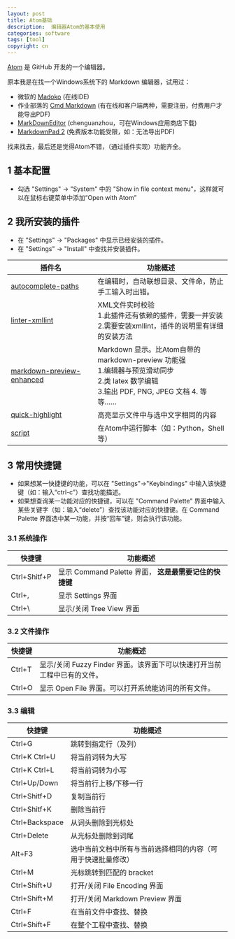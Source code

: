 ```yaml
---
layout: post
title: Atom基础
description:  编辑器Atom的基本使用
categories: software
tags: [tool]
copyright: cn
---
```


[Atom](https://atom.io) 是 GitHub 开发的一个编辑器。

原本我是在找一个Windows系统下的 Markdown 编辑器，试用过：

* 微软的 [Madoko](https://www.madoko.net/) (在线IDE)
* 作业部落的 [Cmd Markdown](https://www.zybuluo.com/cmd/) (有在线和客户端两种，需要注册，付费用户才能导出PDF)
* [MarkDownEditor](https://www.microsoft.com/zh-cn/store/p/markdownuwp/9nblggh4q9rs) (chenguanzhou，可在Windows应用商店下载)
* [MarkdownPad 2](http://markdownpad.com/) (免费版本功能受限，如：无法导出PDF)

找来找去，最后还是觉得Atom不错，（通过插件实现）功能齐全。

## 1 基本配置

* 勾选 "Settings" -> "System" 中的 "Show in file context menu"，这样就可以在鼠标右键菜单中添加“Open with Atom”

## 2 我所安装的插件

* 在 "Settings" -> "Packages" 中显示已经安装的插件。
* 在 "Settings" -> "Install" 中查找并安装插件。

| 插件名 | 功能概述 |
| ------ | ---------- |
| [autocomplete-paths](https://atom.io/packages/autocomplete-paths) | 在编辑时，自动联想目录、文件命，防止手工输入时出错。 |
| [linter-xmllint](https://atom.io/packages/linter-xmllint)  | XML文件实时校验<br>  1.此插件还有依赖的插件，需要一并安装<br>  2.需要安装xmllint，插件的说明里有详细的安装方法 |
| [markdown-preview-enhanced](https://atom.io/packages/markdown-preview-enhanced) | Markdown 显示。比Atom自带的 markdown-preview 功能强<br> 1.编辑器与预览滑动同步<br> 2.类 latex 数学编辑<br> 3.输出 PDF, PNG, JPEG 文档 4. 等等…… |
| [quick-highlight ](https://atom.io/packages/quick-highlight ) | 高亮显示文件中与选中文字相同的内容 |
| [script](https://atom.io/packages/script) | 在Atom中运行脚本（如：Python，Shell等） |


## 3 常用快捷键

* 如果想某一快捷键的功能，可以在 "Settings"->"Keybindings" 中输入该快捷键（如：输入“ctrl-c”）查找功能描述。
* 如果想查询某一功能对应的快捷键，可以在  "Command Palette" 界面中输入某些关键字（如：输入“delete”）查找该功能对应的快捷键。在 Command Palette 界面选中某一功能，并按“回车”键，则会执行该功能。

### 3.1 系统操作

| 快捷键 | 功能概述 |
| ----- | ------- |
| Ctrl+Shitf+P | 显示 Command Palette 界面， **这是最需要记住的快捷键** |
| Ctrl+, | 显示 Settings 界面 |
| Ctrl+\ | 显示/关闭 Tree View 界面 |

### 3.2 文件操作

| 快捷键 | 功能概述 |
| ----- | ------- |
| Ctrl+T | 显示/关闭 Fuzzy Finder 界面。该界面下可以快速打开当前工程中已有的文件。 |
| Ctrl+O | 显示 Open File 界面。可以打开系统能访问的所有文件。 |


### 3.3 编辑

| 快捷键 | 功能概述 |
| ----- | ------- |
| Ctrl+G | 跳转到指定行（及列） |
| Ctrl+K Ctrl+U | 将当前词转为大写 |
| Ctrl+K Ctrl+L | 将当前词转为小写 |
| Ctrl+Up/Down | 将当前行上移/下移一行 |
| Ctrl+Shitf+D | 复制当前行 |
| Ctrl+Shitf+K | 删除当前行 |
| Ctrl+Backspace | 从词头删除到光标处 |
| Ctrl+Delete | 从光标处删除到词尾 |
| Alt+F3 | 选中当前文档中所有与当前选择相同的内容（可用于快速批量修改） |
| Ctrl+M | 光标跳转到匹配的 bracket |
| Ctrl+Shift+U | 打开/关闭 File Encoding 界面 |
| Ctrl+Shift+M | 打开/关闭 Markdown Preview 界面 |
| Ctrl+F | 在当前文件中查找、替换 |
| Ctrl+Shift+F | 在整个工程中查找、替换 |
